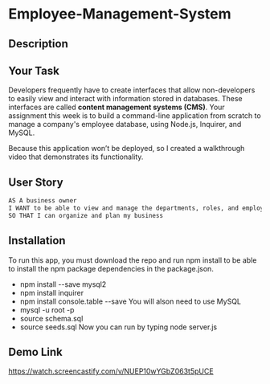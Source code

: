 # Employee-Management-System

## Description

## Your Task

Developers frequently have to create interfaces that allow non-developers to easily view and interact with information stored in databases. These interfaces are called **content management systems (CMS)**. Your assignment this week is to build a command-line application from scratch to manage a company's employee database, using Node.js, Inquirer, and MySQL.

Because this application won’t be deployed, so I created a walkthrough video that demonstrates its functionality.

## User Story

```md
AS A business owner
I WANT to be able to view and manage the departments, roles, and employees in my company
SO THAT I can organize and plan my business
```

## Installation

To run this app, you must download the repo and run npm install to be able to install the npm package dependencies in the package.json.

- npm install --save mysql2
- npm install inquirer
- npm install console.table --save
  You will alson need to use MySQL
- mysql -u root -p
- source schema.sql
- source seeds.sql
  Now you can run by typing node server.js

## Demo Link

https://watch.screencastify.com/v/NUEP10wYGbZ063t5pUCE
